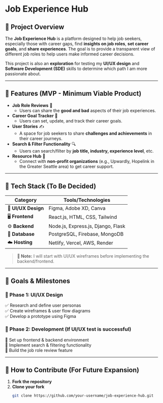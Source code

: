 # Job Experience Hub

## 🌟 Project Overview  
The **Job Experience Hub** is a platform designed to help job seekers, especially those with career gaps, find **insights on job roles**, **set career goals**, and **share experiences**. The goal is to provide a transparent view of different job roles to help users make informed career decisions.  

This project is also an **exploration** for testing my **UI/UX design** and **Software Development (SDE)** skills to determine which path I am more passionate about.  

---

## 📌 Features (MVP - Minimum Viable Product)
- **Job Role Reviews** 🏢  
  - Users can share the **good and bad** aspects of their job experiences.  
- **Career Goal Tracker** 🎯  
  - Users can set, update, and track their career goals.  
- **User Stories** ✍️  
  - A space for job seekers to share **challenges and achievements** in their career journeys.  
- **Search & Filter Functionality** 🔍  
  - Users can search/filter by **job title, industry, experience level**, etc.  
- **Resource Hub** 🤝  
  - Connect with **non-profit organizations** (e.g., Upwardly, Hopelink in the Greater Seattle area) to get career support.  

---

## 🔧 Tech Stack (To Be Decided)
| Category          | Tools/Technologies |
|------------------|------------------|
| 🎨 **UI/UX Design** | Figma, Adobe XD, Canva |
| 🖥️ **Frontend** | React.js, HTML, CSS, Tailwind |
| ⚙️ **Backend** | Node.js, Express.js, Django, Flask |
| 💾 **Database** | PostgreSQL, Firebase, MongoDB |
| ☁️ **Hosting** | Netlify, Vercel, AWS, Render |

> **📝 Note:** I will start with UI/UX wireframes before implementing the backend/frontend.

---

## 🎯 Goals & Milestones
### **📍 Phase 1: UI/UX Design**
✅ Research and define user personas  
✅ Create wireframes & user flow diagrams  
✅ Develop a prototype using Figma  

### **📍 Phase 2: Development (If UI/UX test is successful)**
🔲 Set up frontend & backend environment  
🔲 Implement search & filtering functionality  
🔲 Build the job role review feature  

---

## 🚀 How to Contribute (For Future Expansion)
1. **Fork the repository**  
2. **Clone your fork**  
   ```sh
   git clone https://github.com/your-username/job-experience-hub.git
